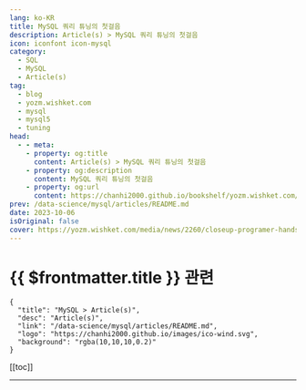 ```yaml
---
lang: ko-KR
title: MySQL 쿼리 튜닝의 첫걸음
description: Article(s) > MySQL 쿼리 튜닝의 첫걸음
icon: iconfont icon-mysql
category:
  - SQL
  - MySQL
  - Article(s)
tag: 
  - blog
  - yozm.wishket.com
  - mysql
  - mysql5
  - tuning
head:
  - - meta:
    - property: og:title
      content: Article(s) > MySQL 쿼리 튜닝의 첫걸음
    - property: og:description
      content: MySQL 쿼리 튜닝의 첫걸음
    - property: og:url
      content: https://chanhi2000.github.io/bookshelf/yozm.wishket.com/2260.html
prev: /data-science/mysql/articles/README.md
date: 2023-10-06
isOriginal: false
cover: https://yozm.wishket.com/media/news/2260/closeup-programer-hands-typing-machine-learning-code-laptop-keyboard-front-com_YAEcMD8.jpg
---
```


# {{ $frontmatter.title }} 관련

```component VPCard
{
  "title": "MySQL > Article(s)",
  "desc": "Article(s)",
  "link": "/data-science/mysql/articles/README.md",
  "logo": "https://chanhi2000.github.io/images/ico-wind.svg",
  "background": "rgba(10,10,10,0.2)"
}
```

[[toc]]

---

<SiteInfo
  name="MySQL 쿼리 튜닝의 첫걸음 | 요즘IT"
  desc="개발 업무를 하다 보면 성능이 중요하다는 말을 참 많이 듣게 됩니다. 이 때문에 스트레스를 받는 경우도 많고, 애써 작업한 코드를 뜯어고치는 경우도 수없이 많은데요. 어느 부서에서는 업무성과를 성능 개선에 초점을 맞춰 평가하기도 합니다. 이렇게 중요하게 생각하는 성능, 데이터베이스의 쿼리에도 예외는 아니겠죠. 그러면 MySQL에서 쿼리 성능을 측정하고 튜닝 포인트를 어떻게 찾을 수 있을까요?"
  url="https://yozm.wishket.com/magazine/detail/2260/"
  logo="https://yozm.wishket.com/static/renewal/img/global/gnb_yozmit.svg"
  preview="https://yozm.wishket.com/media/news/2260/closeup-programer-hands-typing-machine-learning-code-laptop-keyboard-front-com_YAEcMD8.jpg"/>

<!-- TODO: 작성 -->

